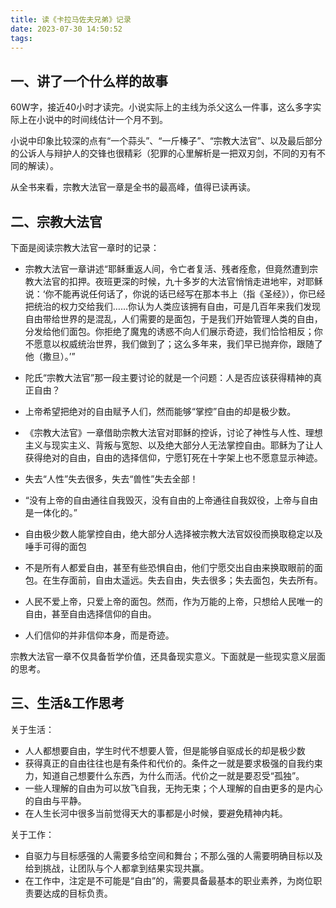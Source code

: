 ```yaml
---
title: 读《卡拉马佐夫兄弟》记录
date: 2023-07-30 14:50:52
tags:
---
```


## 一、讲了一个什么样的故事

60W字，接近40小时才读完。小说实际上的主线为杀父这么一件事，这么多字实际上在小说中的时间线估计一个月不到。

小说中印象比较深的点有“一个蒜头”、“一斤榛子”、“宗教大法官”、以及最后部分的公诉人与辩护人的交锋也很精彩（犯罪的心里解析是一把双刃剑，不同的刃有不同的解读）。

从全书来看，宗教大法官一章是全书的最高峰，值得已读再读。

## 二、宗教大法官
下面是阅读宗教大法官一章时的记录：

- 宗教大法官一章讲述“耶稣重返人间，令亡者复活、残者痊愈，但竟然遭到宗教大法官的扣押。夜班更深的时候，九十多岁的大法官悄悄走进地牢，对耶稣说：‘你不能再说任何话了，你说的话已经写在那本书上（指《圣经》），你已经把统治的权力交给我们……你认为人类应该拥有自由，可是几百年来我们发现自由带给世界的是混乱，人们需要的是面包，于是我们开始管理人类的自由，分发给他们面包。你拒绝了魔鬼的诱惑不向人们展示奇迹，我们恰恰相反；你不愿意以权威统治世界，我们做到了；这么多年来，我们早已抛弃你，跟随了他（撒旦）。’”

- 陀氏“宗教大法官”那一段主要讨论的就是一个问题：人是否应该获得精神的真正自由？

- 上帝希望把绝对的自由赋予人们，然而能够“掌控”自由的却是极少数。

- 《宗教大法官》一章借助宗教大法官对耶稣的控诉，讨论了神性与人性、理想主义与现实主义、背叛与宽恕、以及绝大部分人无法掌控自由。耶稣为了让人获得绝对的自由，自由的选择信仰，宁愿钉死在十字架上也不愿意显示神迹。

- 失去“人性”失去很多，失去“兽性”失去全部！

- “没有上帝的自由通往自我毁灭，没有自由的上帝通往自我奴役，上帝与自由是一体化的。”

- 自由极少数人能掌控自由，绝大部分人选择被宗教大法官奴役而换取稳定以及唾手可得的面包

- 不是所有人都爱自由，甚至有些恐惧自由，他们宁愿交出自由来换取眼前的面包。在生存面前，自由太遥远。失去自由，失去很多；失去面包，失去所有。

- 人民不爱上帝，只爱上帝的面包。然而，作为万能的上帝，只想给人民唯一的自由，甚至自由选择信仰的自由。

- 人们信仰的并非信仰本身，而是奇迹。

宗教大法官一章不仅具备哲学价值，还具备现实意义。下面就是一些现实意义层面的思考。

## 三、生活&工作思考

关于生活：
- 人人都想要自由，学生时代不想要人管，但是能够自驱成长的却是极少数
- 获得真正的自由往往也是有条件和代价的。条件之一就是要求极强的自我约束力，知道自己想要什么东西，为什么而活。代价之一就是要忍受“孤独”。
- 一些人理解的自由为可以放飞自我，无拘无束；个人理解的自由更多的是内心的自由与平静。
- 在人生长河中很多当前觉得天大的事都是小时候，要避免精神内耗。

关于工作：
- 自驱力与目标感强的人需要多给空间和舞台；不那么强的人需要明确目标以及给到挑战，让团队与个人都拿到结果实现共赢。
- 在工作中，注定是不可能是“自由”的，需要具备最基本的职业素养，为岗位职责要达成的目标负责。

